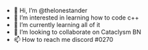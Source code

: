 - 👋 Hi, I’m @thelonestander
- 👀 I’m interested in learning how to code c++
- 🌱 I’m currently learning all of it
- 💞️ I’m looking to collaborate on Cataclysm BN
- 📫 How to reach me discord #0270

<!---
thelonestander/thelonestander is a ✨ special ✨ repository because its `README.md` (this file) appears on your GitHub profile.
You can click the Preview link to take a look at your changes.
--->
